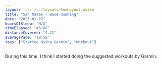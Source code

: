 ```yaml
---
layout: ../../../layouts/RunLayout.astro
title: "San Mateo - Base Running"
date: "2023-01-27"
hoursOfSleep: "N/A"
timeElapsed: "46:08"
distanceCovered: "4.21"
averagePace: "10:58"
tags: ["Started Using Garmin", "Workout"]
---
```


During this time, I think I started doing the suggested workouts by Garmin.
